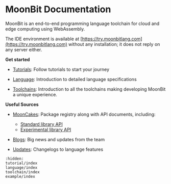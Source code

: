 # MoonBit Documentation

MoonBit is an end-to-end programming language toolchain for cloud and edge computing using WebAssembly.

The IDE environment is available at [https://try.moonbitlang.com](https://try.moonbitlang.com) without any installation; it does not reply on any server either.

**Get started**

- [Tutorials](./tutorial/index.md): Follow tutorials to start your journey

- [Language](./language/index.md): Introduction to detailed language specifications

- [Toolchains](./toolchain/index.md): Introduction to all the toolchains making developing MoonBit a unique experience.

**Useful Sources**

- [MoonCakes](https://mooncakes.io): Package registry along with API documents, including:
  - [Standard library API](https://mooncakes.io/docs/#/moonbitlang/core/)
  - [Experimental library API](https://mooncakes.io/docs/#/moonbitlang/x/)

- [Blogs](https://www.moonbitlang.com/blog/): Big news and updates from the team
- [Updates](https://www.moonbitlang.com/weekly-updates/): Changelogs to language features

```{toctree}
:hidden:
tutorial/index
language/index
toolchain/index
example/index